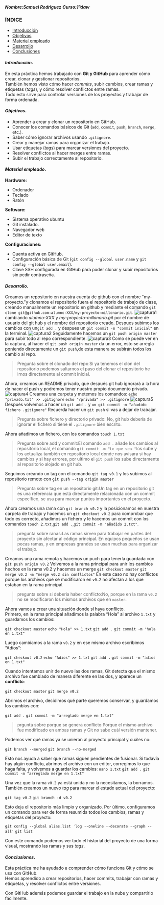 </center>

***Nombre:Samuel Rodriguez***
***Curso:1ºdaw*** 

### ÍNDICE

+ [Introducción](#id1)
+ [Objetivos](#id2)
+ [Material empleado](#id3)
+ [Desarrollo](#id4)
+ [Conclusiones](#id5)


#### ***Introducción***. <a name="id1"></a>

En esta práctica hemos trabajado con **Git y GitHub** para aprender cómo crear, clonar y gestionar repositorios.  
También hemos visto cómo hacer *commits*, subir cambios, crear ramas y etiquetas (*tags*), y cómo resolver conflictos entre ramas.  
Todo esto sirve para controlar versiones de los proyectos y trabajar de forma ordenada.


#### ***Objetivos***. <a name="id2"></a>

- Aprender a crear y clonar un repositorio en GitHub.  
- Conocer los comandos básicos de Git (`add`, `commit`, `push`, `branch`, `merge`, etc.).  
- Saber cómo ignorar archivos usando `.gitignore`.  
- Crear y manejar ramas para organizar el trabajo.  
- Usar etiquetas (*tags*) para marcar versiones del proyecto.  
- Resolver conflictos al hacer merges entre ramas.  
- Subir el trabajo correctamente al repositorio.


#### ***Material empleado***. <a name="id3"></a>

**Hardware:**  
- Ordenador
- Teclado
- Ratón

**Software:**  
- Sistema operativo ubuntu
- Git instalado.  
- Navegador web  
- Editor de texto  

**Configuraciones:**  
- Cuenta activa en GitHub.  
- Configuración básica de Git (`git config --global user.name` y `git config --global user.email`).  
- Clave SSH configurada en GitHub para poder clonar y subir repositorios sin pedir contraseña.


#### ***Desarrollo***. <a name="id4"></a>

Creamos un repositorio en nuestra cuenta de github con el nombre "my-proyecto."y clonamos
el repositorio fuera el repositorio de trabajo de clase, creando manualmente un repositorio en github y mediante el comando
 `git clone git@github.com:alumno-XXX/my-proyecto-millonario.git`.
 ![captura1](ut1/a3/img/cap1.png)
cambiando *alumno-XXX* y *my-proyecto-millonario.git* por el nombre de usuario del git hub y el nombre del repositorio creado.
Despues subimos los cambios con un`git add .` y despues un `git commit -m "commit inicial"` en la terminal.
![captura2](ut1/a3/img/cap2.png)
Seguidamente hacemos un `git push origin master` para subir todo al repo correspondiente.
![captura3](ut1/a3/img/cap3.png)
Como se puede ver en la captura, al hacer el `git push origin master` da un error, esto se arregla poniendo directamente un `git push`,de esta manera se subirán todos los cambio al repo.

>Pregunta sobre el clonado del repo:Si ya tenemos el clon del repositorio podemos saltarnos el paso del clonar el repositorio he irnos directamente al commit inicial.

Ahora, creamos un README privado, que después git hub ignorará a la hora de hacer el push y podremos tener nuestro propio documento privado.
![captura4](ut1/a3/img/cap4.png)
Creamos una carpeta y metemos los comandos:
`echo "privado.txt" >> .gitignore`
`echo "/privada" >> .gitignore`
![captura5](ut1/a3/img/cap5.png)
Después volvemos a hacer un `git add .` y `un git commit -m "añadido fichero .gitignore"` Recuerda hacer un `git push` si vas a dejar de trabajar.
>Pregunta sobre fichero y directorio privado: No, git hub debería de ignorar el fichero si tiene el `.gitignore` bien escrito.

Ahora añadimos un fichero, con los comandos `touch 1.txt`

>Pregunta sobre add y commit:El comando `add .` añade los cambios al repositorio local, el comando `git commit -m "Lo que sea "`los sube y los actualiza también en repositorio local donde nos avisara si hay cambios y si hay errores, por ultimo el `git push` los sube directamente al repositorio alojado en git hub.

Seguimos creando un tag con el comando `git tag v0.1` y los subimos al repositorio remoto con `git push --tag origin master`

>Pregunta sobre tag en un repositorio git:Un tag en un repositorio git es una referencia que está directamente relacionada con un commit específico, se usa para marcar puntos importantes en el proyecto.

Ahora creamos una rama con `git branch v0.2` y la posicionamos en nuestra carpeta de trabajo y hacemos un `git checkout v0.2` para comprobar que todo es correcto, añadimos un fichero y le hacemos un commit con los comandos `touch 2.txt`,`git add .`,`git commit -m "añadido 2.txt"`.

>pregunta sobre ranas:Las ramas sirven para trabajar en partes del proyecto sin afectar al código principal. En equipos pequeños se usan pocas ramas, y en empresas grandes se usan muchas para organizar el trabajo.

Creamos una rama remota y hacemos un puch para tenerla guardada con `git push origin v0.2`
Volvemos a la rama principal para unir los cambios hechos en la rama v0.2 y hacemos un merge
`git checkout master`
`git merge v0.2 -m "merge v0.2 sin conflictos"`
En este caso no hay conflictos porque los archivos que se modificaron en `v0.2` no afectan a los que estaban en la rama principal.

>pregunta sobre si deberia haber conflicto:No, porque en la rama `v0.2` no se modificaron los mismos archivos que en `master`.

Ahora vamos a crear una situación donde sí haya conflicto.  
Primero, en la rama principal añadimos la palabra “Hola” al archivo `1.txt` y guardamos los cambios:

`git checkout master`
`echo "Hola" >> 1.txt`
`git add .`
`git commit -m "hola en 1.txt"`


Luego cambiamos a la rama `v0.2` y en ese mismo archivo escribimos “Adios”:

`git checkout v0.2`
`echo "Adios" >> 1.txt`
`git add .`
`git commit -m "adios en 1.txt"`


Cuando intentamos unir de nuevo las dos ramas, Git detecta que el mismo archivo fue cambiado de manera diferente en las dos, y aparece un **conflicto**:

`git checkout master`
`git merge v0.2`

Abrimos el archivo, decidimos qué parte queremos conservar, y guardamos los cambios con:

`git add .`
`git commit -m "arreglado merge en 1.txt"`

>prgunta sobre porque se genera conflicto:Porque el mismo archivo fue modificado en ambas ramas y Git no sabe cuál versión mantener.

Podemos ver qué ramas ya se unieron al proyecto principal y cuáles no:

`git branch --merged`
`git branch --no-merged`

Esto nos ayuda a saber qué ramas siguen pendientes de fusionar.
Si todavía hay algún conflicto, abrimos el archivo con un editor, corregimos lo que haga falta, y volvemos a guardar los cambios:
`nano 1.txt`
`git add .`
`git commit -m "arreglado merge en 1.txt"`

Una vez que la rama `v0.2` ya está unida y no la necesitamos, la borramos.  
También creamos un nuevo *tag* para marcar el estado actual del proyecto:

`git tag v0.2`
`git branch -d v0.2`

Esto deja el repositorio más limpio y organizado.
Por último, configuramos un comando para ver de forma resumida todos los cambios, ramas y etiquetas del proyecto:

`git config --global alias.list 'log --oneline --decorate --graph --all'`
`git list`

Con este comando podemos ver todo el historial del proyecto de una forma visual, mostrando las ramas y sus *tags*.
#### ***Conclusiones***. <a name="id5"></a>
Esta práctica me ha ayudado a comprender cómo funciona Git y cómo se usa con GitHub.  
Hemos aprendido a crear repositorios, hacer commits, trabajar con ramas y etiquetas, y resolver conflictos entre versiones.  
 
Con GitHub además podemos guardar el trabajo en la nube y compartirlo fácilmente.

